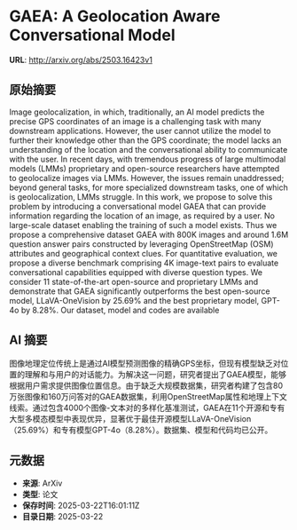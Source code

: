 # GAEA: A Geolocation Aware Conversational Model

**URL**: http://arxiv.org/abs/2503.16423v1

## 原始摘要

Image geolocalization, in which, traditionally, an AI model predicts the
precise GPS coordinates of an image is a challenging task with many downstream
applications. However, the user cannot utilize the model to further their
knowledge other than the GPS coordinate; the model lacks an understanding of
the location and the conversational ability to communicate with the user. In
recent days, with tremendous progress of large multimodal models (LMMs)
proprietary and open-source researchers have attempted to geolocalize images
via LMMs. However, the issues remain unaddressed; beyond general tasks, for
more specialized downstream tasks, one of which is geolocalization, LMMs
struggle. In this work, we propose to solve this problem by introducing a
conversational model GAEA that can provide information regarding the location
of an image, as required by a user. No large-scale dataset enabling the
training of such a model exists. Thus we propose a comprehensive dataset GAEA
with 800K images and around 1.6M question answer pairs constructed by
leveraging OpenStreetMap (OSM) attributes and geographical context clues. For
quantitative evaluation, we propose a diverse benchmark comprising 4K
image-text pairs to evaluate conversational capabilities equipped with diverse
question types. We consider 11 state-of-the-art open-source and proprietary
LMMs and demonstrate that GAEA significantly outperforms the best open-source
model, LLaVA-OneVision by 25.69% and the best proprietary model, GPT-4o by
8.28%. Our dataset, model and codes are available


## AI 摘要

图像地理定位传统上是通过AI模型预测图像的精确GPS坐标，但现有模型缺乏对位置的理解和与用户的对话能力。为解决这一问题，研究者提出了GAEA模型，能够根据用户需求提供图像位置信息。由于缺乏大规模数据集，研究者构建了包含80万张图像和160万问答对的GAEA数据集，利用OpenStreetMap属性和地理上下文线索。通过包含4000个图像-文本对的多样化基准测试，GAEA在11个开源和专有大型多模态模型中表现优异，显著优于最佳开源模型LLaVA-OneVision（25.69%）和专有模型GPT-4o（8.28%）。数据集、模型和代码均已公开。

## 元数据

- **来源**: ArXiv
- **类型**: 论文
- **保存时间**: 2025-03-22T16:01:11Z
- **目录日期**: 2025-03-22
